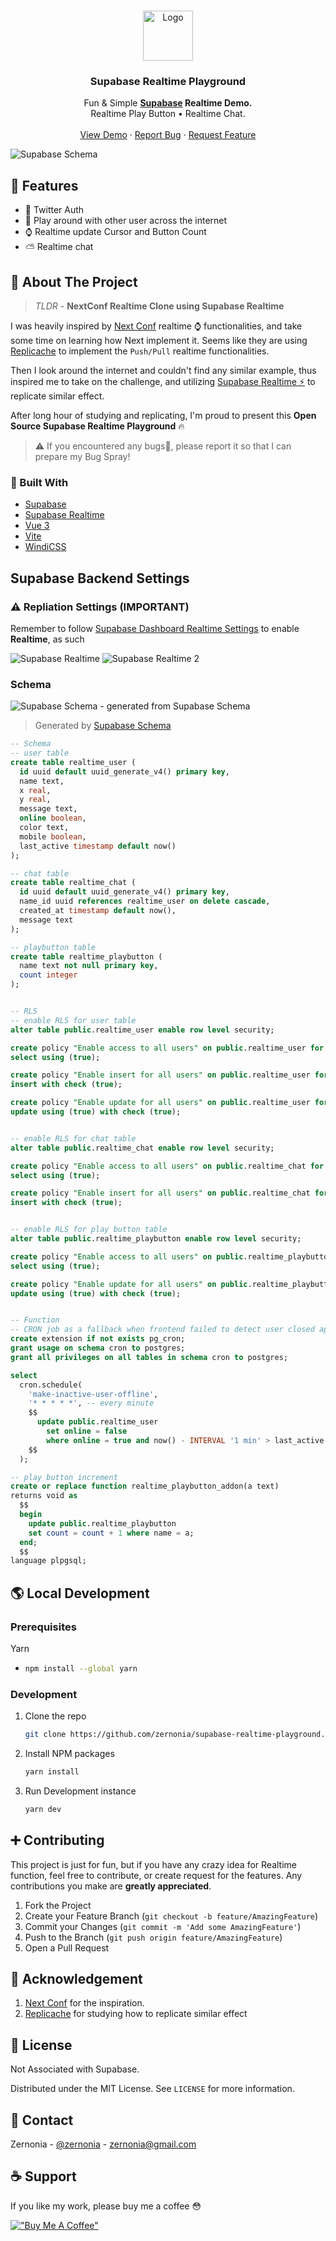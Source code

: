 <!-- PROJECT LOGO -->
<br />
<p align="center">
  <a href="https://github.com/zernonia/supabase-realtime-playground">
    <img src="images/main.svg" alt="Logo" width="80" height="80">
  </a>

  <h3 align="center">Supabase Realtime Playground</h3>

  <p align="center">
    Fun & Simple <strong><a href="https://supabase.io/">Supabase</a> Realtime Demo.</strong>
    <br />
    Realtime Play Button • Realtime Chat.
    <br />
    <br />
    <a href="https://supabase-realtime-playground.vercel.app/">View Demo</a>
    ·
    <a href="https://github.com/zernonia/supabase-realtime-playground/issues">Report Bug</a>
    ·
    <a href="https://github.com/zernonia/supabase-realtime-playground/issues">Request Feature</a>
  </p>
</p>

![Supabase Schema](images/main.png)

## 🚀 Features

- 🐤 Twitter Auth
- 🎉 Play around with other user across the internet
- ⌚ Realtime update Cursor and Button Count
- ⛅ Realtime chat

## 📇 About The Project

> _TLDR_ - **NextConf Realtime Clone using Supabase Realtime**

I was heavily inspired by [Next Conf](https://nextjs.org/conf#room-9q0s8) realtime ⌚ functionalities, and take some time on learning how Next implement it. Seems like they are using [Replicache](https://doc.replicache.dev/how-it-works) to implement the `Push/Pull` realtime functionalities.

Then I look around the internet and couldn't find any similar example, thus inspired me to take on the challenge, and utilizing [Supabase Realtime ⚡](https://supabase.io/docs/reference/javascript/subscribe) to replicate similar effect.

After long hour of studying and replicating, I'm proud to present this **Open Source Supabase Realtime Playground** 🔥

> ⚠️ If you encountered any bugs🐛, please report it so that I can prepare my Bug Spray!

### 🔨 Built With

- [Supabase](https://supabase.io/)
- [Supabase Realtime](https://supabase.io/docs/reference/javascript/subscribe)
- [Vue 3](https://v3.vuejs.org/)
- [Vite](https://vitejs.dev/)
- [WindiCSS](https://windicss.org/)

## Supabase Backend Settings

### :warning: Repliation Settings (IMPORTANT)

Remember to follow [Supabase Dashboard Realtime Settings](https://supabase.io/docs/guides/api#managing-realtime) to enable **Realtime**, as such

![Supabase Realtime](images/realtime_main.png)
![Supabase Realtime 2](images/realtime.png)

### Schema

![Supabase Schema - generated from Supabase Schema](images/schema.png)

> Generated by [Supabase Schema](https://supabase-schema.vercel.app/)

```sql
-- Schema
-- user table
create table realtime_user (
  id uuid default uuid_generate_v4() primary key,
  name text,
  x real,
  y real,
  message text,
  online boolean,
  color text,
  mobile boolean,
  last_active timestamp default now()
);

-- chat table
create table realtime_chat (
  id uuid default uuid_generate_v4() primary key,
  name_id uuid references realtime_user on delete cascade,
  created_at timestamp default now(),
  message text
);

-- playbutton table
create table realtime_playbutton (
  name text not null primary key,
  count integer
);


-- RLS
-- enable RLS for user table
alter table public.realtime_user enable row level security;

create policy "Enable access to all users" on public.realtime_user for
select using (true);

create policy "Enable insert for all users" on public.realtime_user for
insert with check (true);

create policy "Enable update for all users" on public.realtime_user for
update using (true) with check (true);


-- enable RLS for chat table
alter table public.realtime_chat enable row level security;

create policy "Enable access to all users" on public.realtime_chat for
select using (true);

create policy "Enable insert for all users" on public.realtime_chat for
insert with check (true);


-- enable RLS for play button table
alter table public.realtime_playbutton enable row level security;

create policy "Enable access to all users" on public.realtime_playbutton for
select using (true);

create policy "Enable update for all users" on public.realtime_playbutton for
update using (true) with check (true);


-- Function
-- CRON job as a fallback when frontend failed to detect user closed app or browser
create extension if not exists pg_cron;
grant usage on schema cron to postgres;
grant all privileges on all tables in schema cron to postgres;

select
  cron.schedule(
    'make-inactive-user-offline',
    '* * * * *', -- every minute
    $$
      update public.realtime_user
        set online = false
        where online = true and now() - INTERVAL '1 min' > last_active
    $$
  );

-- play button increment
create or replace function realtime_playbutton_addon(a text)
returns void as
  $$
  begin
    update public.realtime_playbutton
    set count = count + 1 where name = a;
  end;
  $$
language plpgsql;


```

## 🌎 Local Development

### Prerequisites

Yarn

- ```sh
  npm install --global yarn
  ```

### Development

1. Clone the repo
   ```sh
   git clone https://github.com/zernonia/supabase-realtime-playground.git
   ```
2. Install NPM packages
   ```sh
   yarn install
   ```
3. Run Development instance
   ```sh
   yarn dev
   ```

## ➕ Contributing

This project is just for fun, but if you have any crazy idea for Realtime function, feel free to contribute, or create request for the features. Any contributions you make are **greatly appreciated**.

1. Fork the Project
2. Create your Feature Branch (`git checkout -b feature/AmazingFeature`)
3. Commit your Changes (`git commit -m 'Add some AmazingFeature'`)
4. Push to the Branch (`git push origin feature/AmazingFeature`)
5. Open a Pull Request

## 🙏 Acknowledgement

1. [Next Conf](https://nextjs.org/conf) for the inspiration.
2. [Replicache](https://doc.replicache.dev/how-it-works) for studying how to replicate similar effect

## 📜 License

Not Associated with Supabase.

Distributed under the MIT License. See `LICENSE` for more information.

## 📧 Contact

Zernonia - [@zernonia](https://twitter.com/zernonia) - zernonia@gmail.com

## ☕ Support

If you like my work, please buy me a coffee 😳

[!["Buy Me A Coffee"](https://www.buymeacoffee.com/assets/img/custom_images/yellow_img.png)](https://www.buymeacoffee.com/zernonia)
